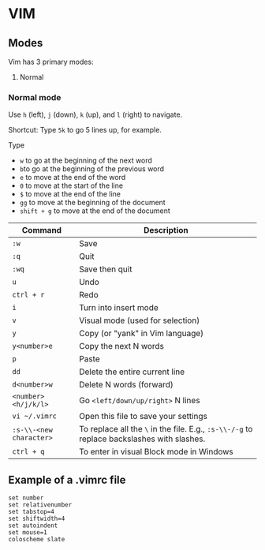 # VIM 

## Modes
Vim has 3 primary modes:
1. Normal

### Normal mode
Use `h` (left), `j` (down), `k` (up), and `l` (right) to navigate.

Shortcut: Type `5k` to go 5 lines up, for example.

Type
* `w` to go at the beginning of the next word
* `b`to go at the beginning of the previous word
* `e` to move at the end of the word
* `0` to move at the start of the line
* `$` to move at the end of the line
* `gg` to move at the beginning of the document
* `shift + g` to move at the end of the document

| Command | Description |
| - | - |
`:w`| Save
`:q`| Quit
`:wq` | Save then quit
`u` | Undo
`ctrl + r`| Redo
`i`| Turn into insert mode
`v` | Visual mode (used for selection)
`y` | Copy (or "yank" in Vim language)
`y<number>e` | Copy the next N words
`p` | Paste
`dd`| Delete the entire current line
`d<number>w`| Delete N words (forward)
`<number><h/j/k/l>` | Go `<left/down/up/right>` N lines
 `vi ~/.vimrc` |  Open this file to save your settings
 `:s-\\-<new character>` | To replace all the `\` in the file. E.g., `:s-\\-/-g` to replace backslashes with slashes.
 `ctrl + q` | To enter in visual Block mode in Windows

## Example of a .vimrc file
```vim
set number
set relativenumber
set tabstop=4
set shiftwidth=4
set autoindent
set mouse=1
coloscheme slate
```
